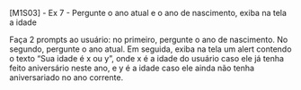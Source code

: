 [M1S03] - Ex 7 - Pergunte o ano atual e o ano de nascimento, exiba na tela a idade

Faça 2 prompts ao usuário: no primeiro, pergunte o ano de nascimento. No segundo, pergunte o ano atual. Em seguida, exiba na tela um alert contendo o texto “Sua idade é x ou y”, onde x é a idade do usuário caso ele já tenha feito aniversário neste ano, e y é a idade caso ele ainda não tenha aniversariado no ano corrente.